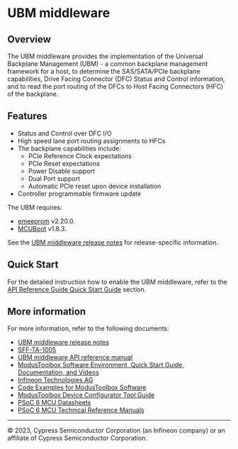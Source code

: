# UBM middleware

## Overview

The UBM middleware provides the implementation of the Universal Backplane Management (UBM) - a common backplane management framework
for a host, to determine the SAS/SATA/PCIe backplane capabilities, Drive Facing Connector (DFC) Status and Control information, and to read
the port routing of the DFCs to Host Facing Connectors (HFC) of the backplane.

## Features

- Status and Control over DFC I/O
- High speed lane port routing assignments to HFCs
- The backplane capabilities include:
  - PCIe Reference Clock expectations
  - PCIe Reset expectations
  - Power Disable support
  - Dual Port support
  - Automatic PCIe reset upon device installation
- Controller programmable firmware update

The UBM requires:

- [emeeprom](https://github.com/Infineon/emeeprom) v2.20.0.
- [MCUBoot](https://github.com/mcu-tools/mcuboot) v1.8.3.

See the [UBM middleware release notes](./RELEASE.md) for release-specific information.

## Quick Start

For the detailed instruction how to enable the UBM middleware, refer to the [API Reference Guide Quick Start Guide](https://infineon.github.io/ubm/html/index.html) section.

## More information

For more information, refer to the following documents:

- [UBM middleware release notes](./RELEASE.md)
- [SFF-TA-1005](https://members.snia.org/document/dl/27167)
- [UBM middleware API reference manual](https://infineon.github.io/ubm/html/index.html)
- [ModusToolbox Software Environment, Quick Start Guide, Documentation, and Videos](https://www.infineon.com/cms/en/design-support/tools/sdk/modustoolbox-software/)
- [Infineon Technologies AG](https://www.infineon.com)
- [Code Examples for ModusToolbox Software](https://github.com/Infineon/Code-Examples-for-ModusToolbox-Software)
- [ModusToolbox Device Configurator Tool Guide](https://www.infineon.com/ModusToolboxDeviceConfig)
- [PSoC 6 MCU Datasheets](https://www.infineon.com/cms/en/search.html#!view=downloads&term=psoc6&doc_group=Data%20Sheet)
- [PSoC 6 MCU Technical Reference Manuals](https://www.infineon.com/cms/en/search.html#!view=downloads&term=psoc6&doc_group=Additional%20Technical%20Information)

---
© 2023, Cypress Semiconductor Corporation (an Infineon company) or an affiliate of Cypress Semiconductor Corporation.
